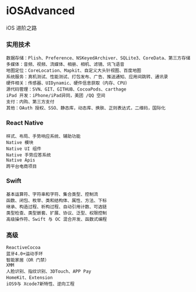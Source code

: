 # iOSAdvanced
iOS 进阶之路

### 实用技术
	数据存储：Plish、Preference、NSKeyedArchiver、SQLite3、CoreData、第三方存储
	多媒体：音频、视频、流媒体、相册、相机、滤镜、讯飞语音
	地图定位：CoreLocation、Mapkit、自定义大头针视图、百度地图
	系统服务：真机测试、性能测试、打包发布、广告、推送通知、应用间跳转、通讯录
	硬件相关：传感器、UIDynamic、硬件信息获取（内存、CPU）
	源代码管理：SVN、GIT、GITHUB、CocoaPods、carthage
	iPad 开发：iPhone/iPad异同，美团 /QQ 空间
	支付：内购、第三方支付
	其他：OAuth 授权、SSO、静态库，动态库、换肤、正则表达式，二维码，国际化
  
  
### React Native
	样式、布局、手势响应系统、辅助功能
	Native 模块
	Native UI 组件
	Native 手势应答系统
	Native Apis
	跨平台电商项目
  
  
### Swift
	基本运算符、字符串和字符、集合类型、控制流
	函数、闭包、枚举、类和结构体、属性、方法、下标
	继承、构造过程、析构过程、自动引用计数、可选链
	类型检查、类型嵌套、扩展、协议、泛型、权限控制
	高级操作符、Swift 与 OC 混合开发、函数式编程
  
  
### 高级
	ReactiveCocoa
	蓝牙4.0+运动手环
	智能家居（OR 门禁）
	XMM
	人脸识别、指纹识别、3DTouch、APP Pay
	HomeKit、Extension
	iOS9与 Xcode7新特性、逆向工程
